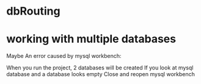 # dbRouting
# working with multiple databases

Maybe An error caused by mysql workbench:

When you run the project, 2 databases will be created 
If you look at mysql database and a database looks empty
Close and reopen mysql workbench
